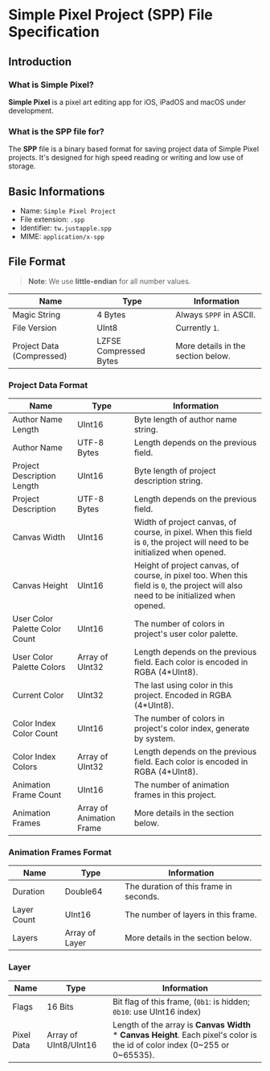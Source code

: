 # Simple Pixel Project (SPP) File Specification

## Introduction

### What is Simple Pixel?

**Simple Pixel** is a pixel art editing app for iOS, iPadOS and macOS under development.

### What is the SPP file for?

The **SPP** file is a binary based format for saving project data of Simple Pixel projects. It's designed for high speed reading or writing and low use of storage.

## Basic Informations

- Name: `Simple Pixel Project`
- File extension: `.spp`
- Identifier: `tw.justapple.spp`
- MIME: `application/x-spp`

## File Format

> **Note**: We use **little-endian** for all number values.

| Name | Type | Information |
|---|---|---|
| Magic String | 4 Bytes | Always `SPPF` in ASCII. |
| File Version | UInt8 | Currently `1`. |
| Project Data (Compressed) | LZFSE Compressed Bytes | More details in the section below. |

### Project Data Format

| Name | Type | Information |
|---|---|---|
| Author Name Length | UInt16 | Byte length of author name string. |
| Author Name | UTF-8 Bytes | Length depends on the previous field. |
| Project Description Length | UInt16 | Byte length of project description string. |
| Project Description | UTF-8 Bytes | Length depends on the previous field. |
| Canvas Width | UInt16 | Width of project canvas, of course, in pixel. When this field is `0`, the project will need to be initialized when opened. |
| Canvas Height | UInt16 | Height of project canvas, of course, in pixel too. When this field is `0`, the project will also need to be initialized when opened. |
| User Color Palette Color Count | UInt16 | The number of colors in project's user color palette. |
| User Color Palette Colors | Array of UInt32 | Length depends on the previous field. Each color is encoded in RGBA (4*UInt8). |
| Current Color | UInt32 | The last using color in this project. Encoded in RGBA (4*UInt8). |
| Color Index Color Count | UInt16 | The number of colors in project's color index, generate by system. |
| Color Index Colors | Array of UInt32 | Length depends on the previous field. Each color is encoded in RGBA (4*UInt8). |
| Animation Frame Count | UInt16 | The number of animation frames in this project. |
| Animation Frames | Array of Animation Frame | More details in the section below. |

### Animation Frames Format

| Name | Type | Information |
|---|---|---|
| Duration | Double64 | The duration of this frame in seconds. |
| Layer Count | UInt16 | The number of layers in this frame. |
| Layers | Array of Layer | More details in the section below. |

### Layer

| Name | Type | Information |
|---|---|---|
| Flags | 16 Bits | Bit flag of this frame, (`0b1`: is hidden; `0b10`: use UInt16 index) |
| Pixel Data | Array of UInt8/UInt16 | Length of the array is **Canvas Width** \* **Canvas Height**. Each pixel's color is the id of color index (0~255 or 0~65535). |

